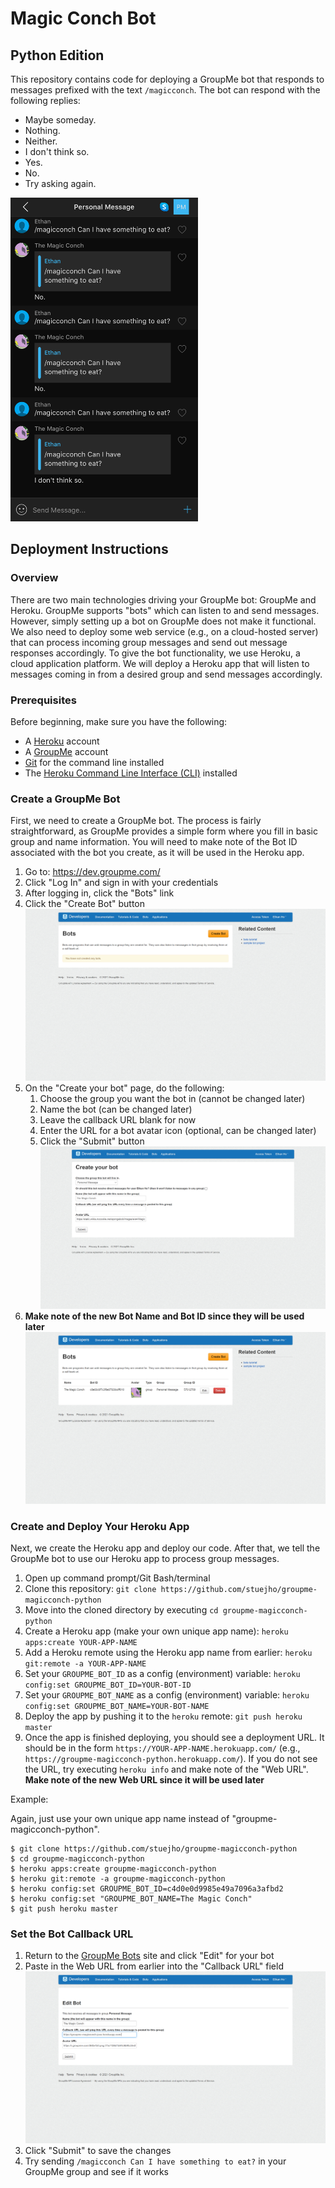 # Magic Conch Bot
## Python Edition

This repository contains code for deploying a GroupMe bot that responds to
messages prefixed with the text `/magicconch`. The bot can respond with the
following replies:

* Maybe someday.
* Nothing.
* Neither.
* I don't think so.
* Yes.
* No.
* Try asking again.

<img src="images/example.png" alt="Example Magic Conch Interaction" width="300"/>

## Deployment Instructions

### Overview

There are two main technologies driving your GroupMe bot: GroupMe and Heroku.
GroupMe supports "bots" which can listen to and send messages. However, simply
setting up a bot on GroupMe does not make it functional. We also need to deploy
some web service (e.g., on a cloud-hosted server) that can process incoming
group messages and send out message responses accordingly. To give the bot
functionality, we use Heroku, a cloud application platform. We will deploy a
Heroku app that will listen to messages coming in from a desired group and send messages accordingly.

### Prerequisites

Before beginning, make sure you have the following:

* A [Heroku](https://www.heroku.com/home) account
* A [GroupMe](https://groupme.com/) account
* [Git](https://git-scm.com/downloads) for the command line installed
* The [Heroku Command Line Interface (CLI)](https://devcenter.heroku.com/articles/heroku-cli) installed

### Create a GroupMe Bot

First, we need to create a GroupMe bot. The process is fairly straightforward,
as GroupMe provides a simple form where you fill in basic group and name
information. You will need to make note of the Bot ID associated with the bot
you create, as it will be used in the Heroku app.

1. Go to: https://dev.groupme.com/
1. Click "Log In" and sign in with your credentials
1. After logging in, click the "Bots" link
1. Click the "Create Bot" button
![Bots Page Empty](images/groupme_bots_empty.png)
1. On the "Create your bot" page, do the following:
   1. Choose the group you want the bot in (cannot be changed later)
   1. Name the bot (can be changed later)
   1. Leave the callback URL blank for now
   1. Enter the URL for a bot avatar icon (optional, can be changed later)
   1. Click the "Submit" button
![Create Bot Form](images/groupme_create_bot.png)
1. **Make note of the new Bot Name and Bot ID since they will be used later**
![Bots List with a Bot](images/groupme_bots_created.png)

### Create and Deploy Your Heroku App

Next, we create the Heroku app and deploy our code. After that, we tell the
GroupMe bot to use our Heroku app to process group messages.

1. Open up command prompt/Git Bash/terminal
1. Clone this repository: `git clone https://github.com/stuejho/groupme-magicconch-python`
1. Move into the cloned directory by executing `cd groupme-magicconch-python`
1. Create a Heroku app (make your own unique app name): `heroku apps:create YOUR-APP-NAME`
1. Add a Heroku remote using the Heroku app name from earlier: `heroku git:remote -a YOUR-APP-NAME`
1. Set your `GROUPME_BOT_ID` as a config (environment) variable: `heroku config:set GROUPME_BOT_ID=YOUR-BOT-ID`
1. Set your `GROUPME_BOT_NAME` as a config (environment) variable: `heroku config:set GROUPME_BOT_NAME=YOUR-BOT-NAME`
1. Deploy the app by pushing it to the `heroku` remote: `git push heroku master`
1. Once the app is finished deploying, you should see a deployment URL. It
   should be in the form `https://YOUR-APP-NAME.herokuapp.com/` (e.g., 
   `https://groupme-magicconch-python.herokuapp.com/`). If you do not see the 
   URL, try executing `heroku info` and make note of the "Web URL". **Make note 
   of the new Web URL since it will be used later**

Example:

Again, just use your own unique app name instead of "groupme-magicconch-python".

```console
$ git clone https://github.com/stuejho/groupme-magicconch-python
$ cd groupme-magicconch-python
$ heroku apps:create groupme-magicconch-python
$ heroku git:remote -a groupme-magicconch-python
$ heroku config:set GROUPME_BOT_ID=c4d0e0d9985e49a7096a3afbd2
$ heroku config:set "GROUPME_BOT_NAME=The Magic Conch"
$ git push heroku master
```

### Set the Bot Callback URL

1. Return to the [GroupMe Bots](https://dev.groupme.com/) site and click "Edit"
   for your bot
1. Paste in the Web URL from earlier into the "Callback URL" field
![Add Callback URL to Bot](images/groupme_add_callback.png)
1. Click "Submit" to save the changes
1. Try sending `/magicconch Can I have something to eat?` in your GroupMe group and
   see if it works